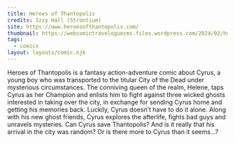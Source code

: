 ```yaml
---
title: Heroes of Thantopolis
credits: Izzy Hall (Strontium)
site: https://www.heroesofthantopolis.com/
thumbnail: https://webcomictraveloguecms.files.wordpress.com/2024/02/hubbox_heroes_of-thantopolis.png
tags:
  - comics
layout: layouts/comic.njk
---
```


Heroes of Thantopolis is a fantasy action-adventure comic about Cyrus, a young boy who was transported to the titular City of the Dead under mysterious circumstances. The conniving queen of the realm, Helene, taps Cyrus as her Champion and enlists him to fight against three wicked ghosts interested in taking over the city, in exchange for sending Cyrus home and getting his memories back. Luckily, Cyrus doesn’t have to do it alone. Along with his new ghost friends, Cyrus explores the afterlife, fights bad guys and unravels mysteries. Can Cyrus save Thantopolis? And is it really that his arrival in the city was random? Or is there more to Cyrus than it seems…?